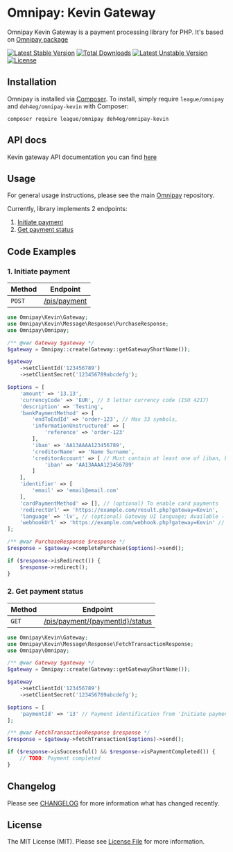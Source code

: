 # Omnipay: Kevin Gateway

Omnipay Kevin Gateway is a payment processing library for PHP. It's based on [Omnipay package](https://github.com/thephpleague/omnipay)

[![Latest Stable Version](https://poser.pugx.org/deh4eg/omnipay-kevin/v)](//packagist.org/packages/deh4eg/omnipay-kevin) [![Total Downloads](https://poser.pugx.org/deh4eg/omnipay-kevin/downloads)](//packagist.org/packages/deh4eg/omnipay-kevin) [![Latest Unstable Version](https://poser.pugx.org/deh4eg/omnipay-kevin/v/unstable)](//packagist.org/packages/deh4eg/omnipay-kevin) [![License](https://poser.pugx.org/deh4eg/omnipay-kevin/license)](//packagist.org/packages/deh4eg/omnipay-kevin)

## Installation

Omnipay is installed via [Composer](https://getcomposer.org/). To install, simply require `league/omnipay` and `deh4eg/omnipay-kevin` with Composer:

`composer require league/omnipay deh4eg/omnipay-kevin`

## API docs

Kevin gateway API documentation you can find [here](https://api-reference.kevin.eu/public/platform/v0.3)

## Usage

For general usage instructions, please see the main [Omnipay](https://github.com/thephpleague/omnipay) repository.

Currently, library implements 2 endpoints:
1. [Initiate payment](#1-initiate-payment)
2. [Get payment status](#2-get-payment-status)

## Code Examples

### 1. Initiate payment

|Method|Endpoint|
|---|---|
|`POST`|[/pis/payment](https://api-reference.kevin.eu/public/platform/v0.3#tag/Payment-Initiation-Service/operation/initiatePayment)|

```php
use Omnipay\Kevin\Gateway;
use Omnipay\Kevin\Message\Response\PurchaseResponse;
use Omnipay\Omnipay;

/** @var Gateway $gateway */
$gateway = Omnipay::create(Gateway::getGatewayShortName());

$gateway
    ->setClientId('123456789')
    ->setClientSecret('123456789abcdefg');

$options = [
    'amount' => '13.13',
    'currencyCode' => 'EUR', // 3 letter currency code (ISO 4217)
    'description' => 'Testing',
    'bankPaymentMethod' => [
        'endToEndId' => 'order-123', // Max 33 symbols,
        'informationUnstructured' => [
            'reference' => 'order-123'
        ],
        'iban' => 'AA13AAAA123456789',
        'creditorName' => 'Name Surname',
        'creditorAccount' => [ // Must contain at least one of [iban, bban, sortCodeAccountNumber]
            'iban' => 'AA13AAAA123456789'
        ]
    ],
    'identifier' => [
        'email' => 'email@email.com'
    ],
    'cardPaymentMethod' => [], // (optional) To enable card payments
    'redirectUrl' => 'https://example.com/result.php?gateway=Kevin',
    'language' => 'lv', // (optional) Gateway UI language; Available - (en, lt, lv, et, fi, se, ru); Default - en
    'webhookUrl' => 'https://example.com/webhook.php?gateway=Kevin' // (optional) For more details please see https://developer.kevin.eu/platform/payments/payment-verification
];

/** @var PurchaseResponse $response */
$response = $gateway->completePurchase($options)->send();

if ($response->isRedirect()) {
    $response->redirect();
}
```

### 2. Get payment status

|Method|Endpoint|
|---|---|
|`GET`|[/pis/payment/{paymentId}/status](https://api-reference.kevin.eu/public/platform/v0.3#tag/Payment-Initiation-Service/operation/getPaymentStatus)|

```php
use Omnipay\Kevin\Gateway;
use Omnipay\Kevin\Message\Response\FetchTransactionResponse;
use Omnipay\Omnipay;

/** @var Gateway $gateway */
$gateway = Omnipay::create(Gateway::getGatewayShortName());

$gateway
    ->setClientId('123456789')
    ->setClientSecret('123456789abcdefg');

$options = [
    'paymentId' => '13' // Payment identification from 'Initiate payment'
];

/** @var FetchTransactionResponse $response */
$response = $gateway->fetchTransaction($options)->send();

if ($response->isSuccessful() && $response->isPaymentCompleted()) {
    // TODO: Payment completed
}
```

## Changelog

Please see [CHANGELOG](CHANGELOG.md) for more information what has changed recently.

## License

The MIT License (MIT). Please see [License File](LICENSE.md) for more information.